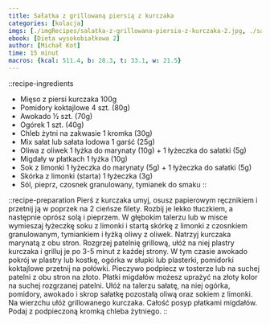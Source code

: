 ```yaml
---
title: Sałatka z grillowaną piersią z kurczaka
categories: [kolacja]
imgs: [./imgRecipes/salatka-z-grillowana-piersia-z-kurczaka-2.jpg, ./salatka-z-grillowana-piersia-z-kurczaka-1.jpg]
ebook: [Dieta wysokobiałkowa 2]
author: [Michał Kot]
time: 15 minut
macros: {kcal: 511.4, b: 28.3, t: 33.1, w: 21.5}
---
```


::recipe-ingredients
- Mięso z piersi kurczaka 100g
- Pomidory koktajlowe 4 szt. (80g)
- Awokado ½ szt. (70g)
- Ogórek 1 szt. (40g)
- Chleb żytni na zakwasie 1 kromka (30g)
- Mix sałat lub sałata lodowa 1 garść (25g)
- Oliwa z oliwek 1 łyżka do marynaty (10g) + 1 łyżeczka do sałatki (5g)
- Migdały w płatkach 1 łyżka (10g)
- Sok z limonki 1 łyżeczka do marynaty (5g) + 1 łyżeczka do sałatki (5g)
- Skórka z limonki (starta) 1 łyżeczka (3g)
- Sól, pieprz, czosnek granulowany, tymianek do smaku
::

::recipe-preparation
Pierś z kurczaka umyj, osusz papierowym ręcznikiem i przetnij ją w poprzek na 2 cieńsze filety.
Rozbij je lekko tłuczkiem, a następnie oprósz solą i pieprzem. W głębokim talerzu lub w misce wymieszaj łyżeczkę soku z limonki i startą skórkę z limonki z czosnkiem granulowanym, tymiankiem i łyżką oliwy z oliwek.
Natrzyj kurczaka marynatą z obu stron. Rozgrzej patelnię grillową, ułóż na niej plastry kurczaka i grilluj je po 3-5 minut z każdej strony.
W tym czasie awokado pokrój w plastry lub kostkę, ogórka w słupki lub plasterki, pomidorki koktajlowe przetnij na połówki.
Pieczywo podpiecz w tosterze lub na suchej patelni z obu stron na złoto.
Płatki migdałów możesz uprażyć na złoty kolor na suchej rozgrzanej patelni.
Ułóż na talerzu sałatę, na niej ogórka, pomidory, awokado i skrop sałatkę pozostałą oliwą oraz sokiem z limonki. Na wierzchu ułóż grillowanego kurczaka.
Całość posyp płatkami migdałów. Podaj z podpieczoną kromką chleba żytniego.
::
